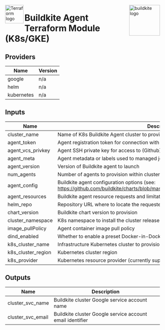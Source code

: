 <p><img src="https://www.thepracticalsysadmin.com/wp-content/uploads/2020/03/terraform1.png" alt="Terraform logo" title="terraform" align="left" height="60" /></p>
<p><img src="https://buildkite.com/docs/assets/integrations/github_enterprise/buildkite-square-58030b96d33965fef1e4ea8c6d954f6422a2489e25b6b670b521421fcaa92088.png" alt="buildkite logo" title="buildkite" align="right" height="100" /></p>

# Buildkite Agent Terraform Module (K8s/GKE)

## Providers

| Name | Version |
|------|---------|
| google | n/a |
| helm | n/a |
| kubernetes | n/a |

## Inputs

| Name | Description | Type | Default | Required |
|------|-------------|------|---------|:-----:|
| cluster\_name | Name of K8s Buildkite Agent cluster to provision | `string` | n/a | yes |
| agent\_token | Agent registration token for connection with Buildkite server | `string` | n/a | yes |
| agent\_vcs\_privkey | Agent SSH private key for access to (Github) version control system | `string` | n/a | no |
| agent\_meta | Agent metadata or labels used to managed job scheduling (comma-separated list) | `string` | `role=agent` | no |
| agent\_version | Version of Buildkite agent to launch | `string` | 3 | no |
| num\_agents | Number of agents to provision within cluster | `number` | `1` | no |
| agent\_config | Buildkite agent configuration options (see: https://github.com/buildkite/charts/blob/master/stable/agent/README.md#configuration) | `map(string)` | `{}` | no |
| agent\_resources | Buildkite agent resource requests and limitations | `map(object)` | `{}` | no |
| helm\_repo | Repository URL where to locate the requested Buildkite chart. | `string` | `https://buildkite.github.io/charts/` | no |
| chart\_version | Buildkite chart version to provision | `string` | `0.3.14` | no |
| cluster\_namespace | K8s namespace to install the cluster release into | `string` | `default` | no |
| image\_pullPolicy | Agent container image pull policy | `string` | `IfNotPresent` | no |
| dind\_enabled | Whether to enable a preset Docker-in-Docker(DinD) pod configuration | `bool` | `false` | no |
| k8s\_cluster\_name | Infrastructure Kubernetes cluster to provision Buildkite agents on | `string` | `coda-infra-east` | no |
| k8s\_cluster\_region | Kubernetes cluster region | `string` | `useast-1` | no |
| k8s\_provider | Kubernetes resource provider (currently supports `GKE` and `minikube`) | `string` | `minikube` | no |

## Outputs

| Name | Description |
|------|-------------|
| cluster_svc_name | Buildkite cluster Google service account name  |
| cluster_svc_email | Buildkite cluster Google service account email identifier  |
